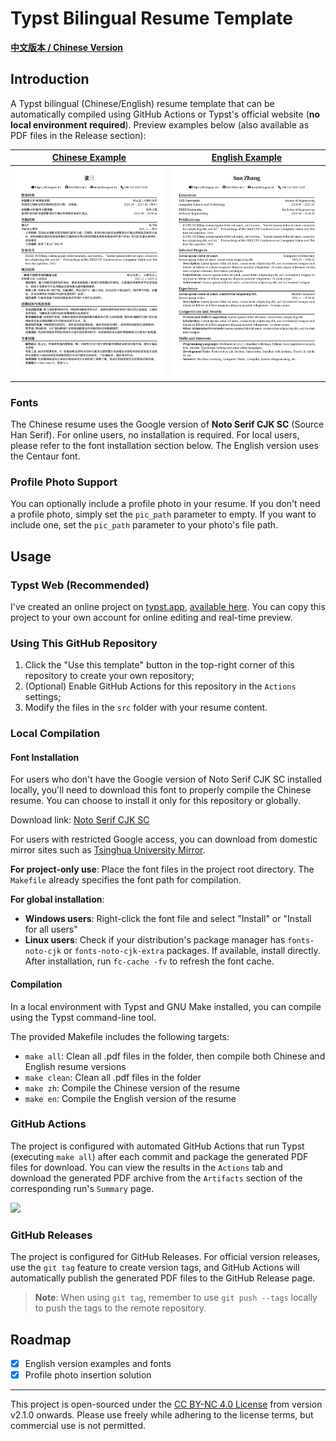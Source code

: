 # Typst Bilingual Resume Template

**[中文版本 / Chinese Version](./readme-zh.md)**

## Introduction

A Typst bilingual (Chinese/English) resume template that can be automatically compiled using GitHub Actions or Typst's official website (**no local environment required**). Preview examples below (also available as PDF files in the Release section):

|  [Chinese Example](https://github.com/NorthSecond/Auto_Typst_Resume_Template/releases/download/v2.1.0/default.pdf) |  [English Example](https://github.com/NorthSecond/Auto_Typst_Resume_Template/releases/download/v2.1.0/Resume.pdf)| 
|:---:|:---:|
| ![](/docs/Chinese.png?raw=true) | ![](/docs/English.png?raw=true)| 

### Fonts

The Chinese resume uses the Google version of **Noto Serif CJK SC** (Source Han Serif). For online users, no installation is required. For local users, please refer to the font installation section below. The English version uses the Centaur font.

### Profile Photo Support

You can optionally include a profile photo in your resume. If you don't need a profile photo, simply set the `pic_path` parameter to empty. If you want to include one, set the `pic_path` parameter to your photo's file path.

## Usage

### Typst Web (Recommended)

I've created an online project on [typst.app](https://typst.app), [available here](https://typst.app/project/r4XMUB3ENQUH7zWiuK7_tO). You can copy this project to your own account for online editing and real-time preview.

### Using This GitHub Repository

1. Click the "Use this template" button in the top-right corner of this repository to create your own repository;
2. (Optional) Enable GitHub Actions for this repository in the `Actions` settings;
3. Modify the files in the `src` folder with your resume content.

### Local Compilation

#### Font Installation

For users who don't have the Google version of Noto Serif CJK SC installed locally, you'll need to download this font to properly compile the Chinese resume. You can choose to install it only for this repository or globally.

Download link: [Noto Serif CJK SC](https://fonts.google.com/noto/specimen/Noto+Serif+SC)

For users with restricted Google access, you can download from domestic mirror sites such as [Tsinghua University Mirror](https://mirrors.tuna.tsinghua.edu.cn/github-release/googlefonts/noto-cjk/Noto%20Serif%20CJK%20Version%202.002%20(OTF,%20OTC,%20Super%20OTC,%20Subset%20OTF,%20Variable%20OTF_TTF)/09_NotoSerifCJKsc.zip).

**For project-only use**: Place the font files in the project root directory. The `Makefile` already specifies the font path for compilation.

**For global installation**: 
- **Windows users**: Right-click the font file and select "Install" or "Install for all users"
- **Linux users**: Check if your distribution's package manager has `fonts-noto-cjk` or `fonts-noto-cjk-extra` packages. If available, install directly. After installation, run `fc-cache -fv` to refresh the font cache.

#### Compilation

In a local environment with Typst and GNU Make installed, you can compile using the Typst command-line tool.

The provided Makefile includes the following targets:

- `make all`: Clean all .pdf files in the folder, then compile both Chinese and English resume versions
- `make clean`: Clean all .pdf files in the folder
- `make zh`: Compile the Chinese version of the resume
- `make en`: Compile the English version of the resume

### GitHub Actions

The project is configured with automated GitHub Actions that run Typst (executing `make all`) after each commit and package the generated PDF files for download. You can view the results in the `Actions` tab and download the generated PDF archive from the `Artifacts` section of the corresponding run's `Summary` page.

![](https://github.com/NorthSecond/Auto_Typst_Resume_Template/blob/main/docs/Action.png?raw=true)

### GitHub Releases

The project is configured for GitHub Releases. For official version releases, use the `git tag` feature to create version tags, and GitHub Actions will automatically publish the generated PDF files to the GitHub Release page.

> **Note**: When using `git tag`, remember to use `git push --tags` locally to push the tags to the remote repository.

## Roadmap

- [x] English version examples and fonts
- [x] Profile photo insertion solution

---

This project is open-sourced under the [CC BY-NC 4.0 License](https://creativecommons.org/licenses/by-nc/4.0/) from version v2.1.0 onwards. Please use freely while adhering to the license terms, but commercial use is not permitted.
